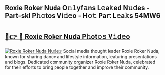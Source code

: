 ## Roxie Roker Nuda O𝚗𝚕yf𝚊ns L𝚎a𝚔ed N𝚞𝚍es - Part-skl P𝚑𝚘tos Vi𝚍𝚎o - H𝚘𝚝 Part L𝚎a𝚔s 54MW6

# <h2><a href="http://kf9l51y.oniu.top/?m=Roxie+Roker+Nuda">🔗👉 🔴 Roxie Roker Nuda P𝚑ot𝚘𝚜 V𝚒d𝚎o</a></h2>

[![Roxie Roker Nuda Nu𝚍e𝚜](https://i.imgur.com/0qMVB7G.gif)](http://kf9l51y.oniu.top/?m=Roxie+Roker+Nuda)
Social media thought leader Roxie Roker Nuda, known for sharing dance and lifestyle information, featuring presentations and blogs. Dedicated community organizer Roxie Roker Nuda, celebrated for their efforts to bring people together and improve their community.  
